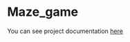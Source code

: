 # Maze_game

You can see project documentation [here](https://dima29koz.github.io/Maze_game/build/html/)
